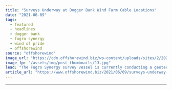 ```yaml
---
title: "Surveys Underway at Dogger Bank Wind Farm Cable Locations"
date: "2021-06-09"
tags: 
  - featured
  - headlines
  - dogger bank
  - fugro synergy
  - wind of pride
  - offshorewind
source: "offshorewind"
image_url: "https://cdn.offshorewind.biz/wp-content/uploads/sites/2/2021/06/08134503/Wind-of-Pride-survey-vessel_-c-Louis-Dreyfus-Armateurs.jpg"
image_fp: "/assets/img/post_thumbnails/13.jpg"
lead: "The Fugro Synergy survey vessel is currently conducting a geotechnical survey in the Dogger"
article_url: "https://www.offshorewind.biz/2021/06/09/surveys-underway-at-dogger-bank-wind-farm-cable-locations/"
---
```


---
